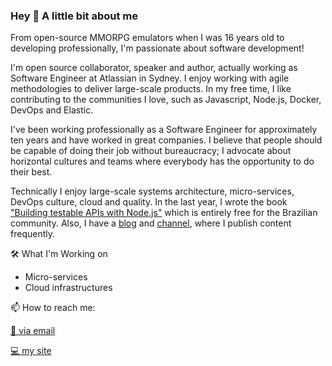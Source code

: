 ### Hey 👋 A little bit about me

From open-source MMORPG emulators when I was 16 years old to developing professionally, I'm passionate about software development!

I'm open source collaborator, speaker and author, actually working as Software Engineer at Atlassian in Sydney. I enjoy working with agile methodologies to deliver large-scale products. In my free time, I like contributing to the communities I love, such as Javascript, Node.js, Docker, DevOps and Elastic.

I've been working professionally as a Software Engineer for approximately ten years and have worked in great companies. I believe that people should be capable of doing their job without bureaucracy; I advocate about horizontal cultures and teams where everybody has the opportunity to do their best.

Technically I enjoy large-scale systems architecture, micro-services, DevOps culture, cloud and quality.
In the last year, I wrote the book ["Building testable APIs with Node.js"](https://leanpub.com/construindo-apis-testaveis-com-nodejs/) which is entirely free for the Brazilian community. Also, I have a [blog](https://walde.co/) and [channel](https://www.youtube.com/user/waldemaneto/videos), where I publish content frequently.

🛠 What I'm Working on
- Micro-services
- Cloud infrastructures

📫 How to reach me:

[📧 via email](mailto:waldemarnt@gmail.com)

[💻 my site ](https://walde.co)
